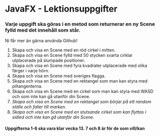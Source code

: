 # JavaFX - Lektionsuppgifter

### Varje uppgift ska göras i en metod som returnerar en ny Scene fylld med det innehåll som står.
Ni får mer än gärna använda Github!

1. Skapa och visa en Scene med en röd cirkel i mitten.
2. Skapa och visa en Scene fylld med 50 stycken svarta cirklar utplacerade på slumpade positioner.
3. Skapa och visa en Scene med fyra kvadrater utplacerade med olika färger i varje hörn.
4. Skapa och visa en Scene med sveriges flagga.
5. Skapa och visa en Scene med en rektangel som man kan styra med piltangenterna.
6. Skapa och visa en Scene med en cirkel som man kan styra med WASD och som inte kan gå utanför din Scene.
7. *Skapa och visa en Scene med en rektangel som börjar på ett random ställe och faller till marken.*
8. *Skapa och visa en Scene med en stutsande cirkel som kan flyttas i sidled och inte kan gå utanför din Scene.*

#### Uppgifterna 1-6 ska vara klar vecka 13. 7 och 8 är för de som vill/kan
